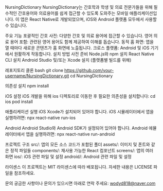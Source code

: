 NursingDictionary
NursingDictionary는 간호학과 학생 및 의료 전문가들을 위해 필수적인 간호용어와 의료용어를 쉽게 접근할 수 있도록 도와주는 모바일 애플리케이션입니다. 이 앱은 React Native로 개발되었으며, iOS와 Android 플랫폼 모두에서 사용할 수 있습니다.

주요 기능
포괄적인 간호 사전: 다양한 간호 및 의료 용어에 접근할 수 있습니다.
영어 의료 용어 포함: 관련된 영어 용어도 함께 제공하여 이해를 돕습니다.
동적 홈 화면: 앱을 열 때마다 새로운 콘텐츠가 홈 화면에 노출됩니다.
크로스 플랫폼: Android 및 iOS 기기에서 원활하게 작동합니다.
설치 방법
사전 준비
Node.js와 npm 설치
React Native CLI 설치
Android Studio 및/또는 Xcode 설치 (플랫폼별 빌드를 위해)

레포지토리 클론
bash
git clone https://github.com/your-username/NursingDictionary.git
cd NursingDictionary

의존성 설치
npm install

iOS 설정
iOS 개발을 위해 ios 디렉토리로 이동한 후 필요한 의존성을 설치합니다:
cd ios
pod install

애플리케이션 실행
iOS
Xcode가 설치되어 있어야 합니다. iOS 시뮬레이터에서 앱을 실행하려면:
npx react-native run-ios

Android
Android Studio와 Android SDK가 설정되어 있어야 합니다. Android 에뮬레이터에서 앱을 실행하려면:
npx react-native run-android

프로젝트 구조
src/: 앱의 모든 소스 코드가 포함된 폴더
assets/: 이미지 및 폰트와 같은 정적 파일들
components/: 재사용 가능한 React 컴포넌트
screens/: 앱의 여러 화면
ios/: iOS 관련 파일 및 설정
android/: Android 관련 파일 및 설정

라이센스
이 프로젝트는 MIT 라이센스에 따라 배포됩니다. 자세한 내용은 LICENSE 파일을 참조하세요.

문의
궁금한 사항이나 문의가 있으시면 아래로 연락 주세요:
wodyd818@naver.com
